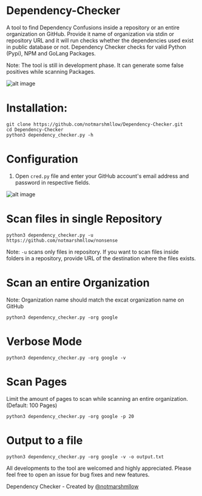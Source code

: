 # Dependency-Checker
A tool to find Dependency Confusions inside a repository or an entire organization on GitHub. Provide it name of organization via stdin or repository URL and it will run checks whether the dependencies used exist in public database or not. Dependency Checker checks for valid Python (Pypi), NPM and GoLang Packages. 

Note: The tool is still in development phase. It can generate some false positives while scanning Packages. 

![alt image](https://github.com/notmarshmllow/Dependency-Checker/blob/main/image.jpg)

# Installation:

```
git clone https://github.com/notmarshmllow/Dependency-Checker.git
cd Dependency-Checker
python3 dependency_checker.py -h
```

# Configuration


1. Open `cred.py` file and enter your GitHub account's email address and password in respective fields.

![alt image](https://github.com/notmarshmllow/Dependency-Checker/blob/main/image02.jpg
)

# Scan files in single Repository
```
python3 dependency_checker.py -u https://github.com/notmarshmllow/nonsense
```
Note: `-u` scans only files in repository. If you want to scan files inside folders in a repository, provide URL of the destination where the files exists. 

# Scan an entire Organization

Note: Organization name should match the excat organization name on GitHub
```
python3 dependency_checker.py -org google
```

# Verbose Mode

```
python3 dependency_checker.py -org google -v
```

# Scan Pages

Limit the amount of pages to scan while scanning an entire organization. (Default: 100 Pages)

```
python3 dependency_checker.py -org google -p 20
```

# Output to a file

```
python3 dependency_checker.py -org google -v -o output.txt
```
All developments to the tool are welcomed and highly appreciated. Please feel free to open an issue for bug fixes and new features.

Dependency Checker - Created by [@notmarshmllow](https://github.com/notmarshmllow)


